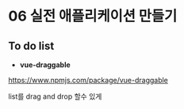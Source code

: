 # 06 실전 애플리케이션 만들기

## To do list

- **vue-draggable**

https://www.npmjs.com/package/vue-draggable

list를 drag and drop 할수 있게